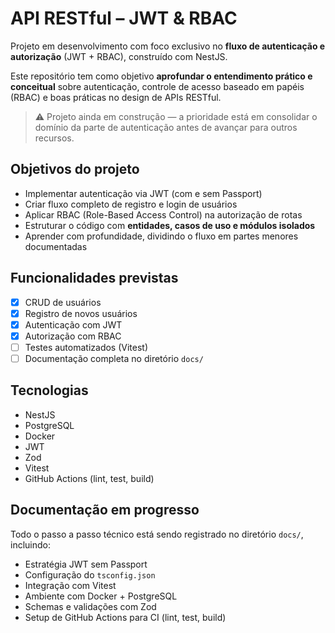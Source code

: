 # API RESTful – JWT & RBAC

Projeto em desenvolvimento com foco exclusivo no **fluxo de autenticação e autorização** (JWT + RBAC), construído com NestJS.

Este repositório tem como objetivo **aprofundar o entendimento prático e conceitual** sobre autenticação, controle de acesso baseado em papéis (RBAC) e boas práticas no design de APIs RESTful.

> ⚠️ Projeto ainda em construção — a prioridade está em consolidar o domínio da parte de autenticação antes de avançar para outros recursos.

## Objetivos do projeto

- Implementar autenticação via JWT (com e sem Passport)
- Criar fluxo completo de registro e login de usuários
- Aplicar RBAC (Role-Based Access Control) na autorização de rotas
- Estruturar o código com **entidades, casos de uso e módulos isolados**
- Aprender com profundidade, dividindo o fluxo em partes menores documentadas

## Funcionalidades previstas

- [x] CRUD de usuários
- [x] Registro de novos usuários
- [x] Autenticação com JWT
- [x] Autorização com RBAC
- [ ] Testes automatizados (Vitest)
- [ ] Documentação completa no diretório `docs/`

## Tecnologias

- NestJS
- PostgreSQL
- Docker
- JWT
- Zod
- Vitest
- GitHub Actions (lint, test, build)

## Documentação em progresso

Todo o passo a passo técnico está sendo registrado no diretório `docs/`, incluindo:

- Estratégia JWT sem Passport
- Configuração do `tsconfig.json`
- Integração com Vitest
- Ambiente com Docker + PostgreSQL
- Schemas e validações com Zod
- Setup de GitHub Actions para CI (lint, test, build)
